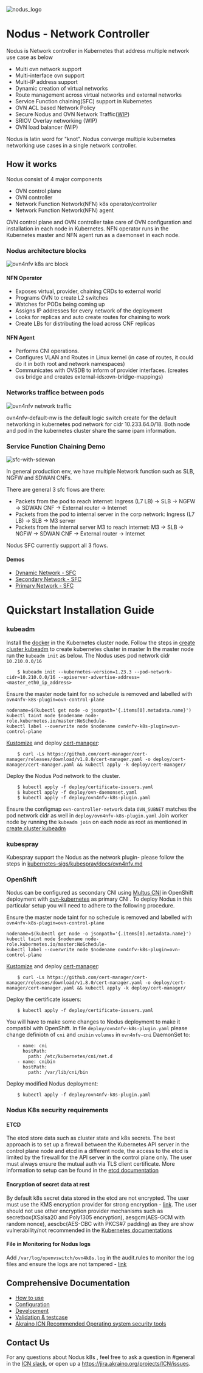 ![nodus_logo](https://github.com/akraino-edge-stack/icn-ovn4nfv-k8s-network-controller/blob/master/images/logo/nodus_logo.png)
# Nodus - Network Controller
Nodus is Network controller in Kubernetes that address multiple network use case as below
- Multi ovn network support
- Multi-interface ovn support
- Multi-IP address support
- Dynamic creation of virtual networks
- Route management across virtual networks and external networks
- Service Function chaining(SFC) support in Kubernetes
- OVN ACL based Network Policy
- Secure Nodus and OVN Network Traffic([WIP](https://gerrit.akraino.org/r/c/icn/nodus/+/4838))
- SRIOV Overlay networking (WIP)
- OVN load balancer (WIP)

Nodus is latin word for "knot". Nodus converge multiple kubernetes networking use cases in a single network controller.

## How it works

Nodus consist of 4 major components
- OVN control plane
- OVN controller
- Network Function Network(NFN) k8s operator/controller
- Network Function Network(NFN) agent

OVN control plane and OVN controller take care of OVN configuration and installation in each node in Kubernetes. NFN operator runs in the Kubernetes master and NFN agent run as a daemonset in each node.

### Nodus architecture blocks
![ovn4nfv k8s arc block](./images/ovn4nfv-k8s-arch-block.png)

#### NFN Operator
* Exposes virtual, provider, chaining CRDs to external world
* Programs OVN to create L2 switches
* Watches for PODs being coming up
 * Assigns IP addresses for every network of the deployment
 * Looks for replicas and auto create routes for chaining to work
 * Create LBs for distributing the load across CNF replicas
#### NFN Agent
* Performs CNI operations.
* Configures VLAN and Routes in Linux kernel (in case of routes, it could do it in both root and network namespaces)
* Communicates with OVSDB to inform of provider interfaces. (creates ovs bridge and creates external-ids:ovn-bridge-mappings)

### Networks traffice between pods
![ovn4nfv network traffic](./images/ovn4nfv-network-traffic.png)

ovn4nfv-default-nw is the default logic switch create for the default networking in kubernetes pod network for cidr 10.233.64.0/18. Both node and pod in the kubernetes cluster share the same ipam information.

### Service Function Chaining Demo
![sfc-with-sdewan](./images/sfc-with-sdewan.png)

In general production env, we have multiple Network function such as SLB, NGFW and SDWAN CNFs.

There are general 3 sfc flows are there:
* Packets from the pod to reach internet: Ingress (L7 LB) -> SLB -> NGFW -> SDWAN CNF -> External router -> Internet
* Packets from the pod to internal server in the corp network: Ingress (L7 LB) -> SLB -> M3 server
* Packets from the internal server M3 to reach internet: M3 -> SLB -> NGFW -> SDWAN CNF -> External router -> Internet

Nodus SFC currently support all 3 flows.

#### Demos

- [Dynamic Network - SFC](./demo/calico-nodus-secondary-sfc-setup-II/README.md)
- [Secondary Network - SFC](./demo/calico-nodus-secondary-sfc-setup/README.md)
- [Primary Network - SFC](./demo/nodus-primary-sfc-setup/README.md)

# Quickstart Installation Guide
### kubeadm

Install the [docker](https://docs.docker.com/engine/install/ubuntu/) in the Kubernetes cluster node.
Follow the steps in [create cluster kubeadm](https://kubernetes.io/docs/setup/production-environment/tools/kubeadm/create-cluster-kubeadm/) to create kubernetes cluster in master
In the master node run the `kubeadm init` as below. The Nodus uses pod network cidr `10.210.0.0/16`
```
    $ kubeadm init --kubernetes-version=1.23.3 --pod-network-cidr=10.210.0.0/16 --apiserver-advertise-address=<master_eth0_ip_address>
```
Ensure the master node taint for no schedule is removed and labelled with `ovn4nfv-k8s-plugin=ovn-control-plane`
```
nodename=$(kubectl get node -o jsonpath='{.items[0].metadata.name}')
kubectl taint node $nodename node-role.kubernetes.io/master:NoSchedule-
kubectl label --overwrite node $nodename ovn4nfv-k8s-plugin=ovn-control-plane
```

[Kustomize](https://kustomize.io/) and deploy [cert-manager](https://cert-manager.io/):
```
    $ curl -Ls https://github.com/cert-manager/cert-manager/releases/download/v1.8.0/cert-manager.yaml -o deploy/cert-manager/cert-manager.yaml && kubectl apply -k deploy/cert-manager/
```

Deploy the Nodus Pod network to the cluster.
```
    $ kubectl apply -f deploy/certificate-issuers.yaml
    $ kubectl apply -f deploy/ovn-daemonset.yaml
    $ kubectl apply -f deploy/ovn4nfv-k8s-plugin.yaml
```

Ensure the configmap `ovn-controller-network` data `OVN_SUBNET` matches the pod network cidr as well in `deploy/ovn4nfv-k8s-plugin.yaml`
Join worker node by running the `kubeadm join` on each node as root as mentioned in [create cluster kubeadm](https://kubernetes.io/docs/setup/production-environment/tools/kubeadm/create-cluster-kubeadm/)

### kubespray

Kubespray support the Nodus as the network plugin- please follow the steps in [kubernetes-sigs/kubespray/docs/ovn4nfv.md](https://github.com/kubernetes-sigs/kubespray/blob/master/docs/ovn4nfv.md)

### OpenShift

Nodus can be configured as secondary CNI using [Multus CNI](https://github.com/k8snetworkplumbingwg/multus-cni) in OpenShift deployment with [ovn-kubernetes](https://github.com/ovn-org/ovn-kubernetes) as primary CNI . To deploy Nodus in this particular setup you will need to adhere to the following procedure.

Ensure the master node taint for no schedule is removed and labelled with `ovn4nfv-k8s-plugin=ovn-control-plane`
```
nodename=$(kubectl get node -o jsonpath='{.items[0].metadata.name}')
kubectl taint node $nodename node-role.kubernetes.io/master:NoSchedule-
kubectl label --overwrite node $nodename ovn4nfv-k8s-plugin=ovn-control-plane
```

[Kustomize](https://kustomize.io/) and deploy [cert-manager](https://cert-manager.io/):
```
    $ curl -Ls https://github.com/cert-manager/cert-manager/releases/download/v1.8.0/cert-manager.yaml -o deploy/cert-manager/cert-manager.yaml && kubectl apply -k deploy/cert-manager/
```

Deploy the certificate issuers:
```
    $ kubectl apply -f deploy/certificate-issuers.yaml
```

You will have to make some changes to Nodus deployment to make it compatibl with OpenShift. In file `deploy/ovn4nfv-k8s-plugin.yaml` please change definiotn of `cni` and `cnibin`  `volumes`  in `ovn4nfv-cni` DaemonSet to:
```
    - name: cni
      hostPath:
        path: /etc/kubernetes/cni/net.d
    - name: cnibin
      hostPath:
        path: /var/lib/cni/bin
```

Deploy modified Nodus deployment:
```
    $ kubectl apply -f deploy/ovn4nfv-k8s-plugin.yaml
```

### Nodus K8s security requirements
#### ETCD
The etcd store data such as cluster state and k8s secrets. The best approach is to set up a firewall between the Kubernetes API server in the control plane node and etcd in a different node, the access to the etcd is limited by the firewall for the API server in the control plane only. The user must always ensure the mutual auth via TLS client certificate. More information to setup can be found in the [etcd documentation](https://etcd.io/docs/v3.2/op-guide/security/#basic-setup)
####  Encryption of secret data at rest
By default k8s secret data stored in the etcd are not encrypted. The user must use the KMS encryption provider for strong encryption - [link](https://kubernetes.io/docs/tasks/administer-cluster/encrypt-data/). The user should not use other encryption provider mechanisms such as secretbox(XSalsa20 and Poly1305 encryption), aesgcm(AES-GCM with random nonce), aescbc(AES-CBC with PKCS#7 padding) as they are show vulnerability/not recommended in the [Kubernetes documentations](https://kubernetes.io/docs/tasks/administer-cluster/encrypt-data/#providers)
#### File in Monitoring for Nodus logs
Add `/var/log/openvswitch/ovn4k8s.log` in the audit.rules to monitor the log files and ensure the logs are not tampered - [link](https://docs.rapid7.com/insightidr/fim-for-linux/)

## Comprehensive Documentation

- [How to use](doc/how-to-use.md)
- [Configuration](doc/configuration.md)
- [Development](doc/development.md)
- [Validation & testcase](https://wiki.akraino.org/display/AK/ICN+R6+Test+Document#ICNR6TestDocument-NodusValidationandtestcaseresults)
- [Akraino ICN Recommended Operating system security tools](https://wiki.akraino.org/display/AK/ICN+R6+Test+Document#ICNR6TestDocument-BluValTesting)

## Contact Us

For any questions about Nodus k8s , feel free to ask a question in #general in the [ICN slack](https://akraino-icn-admin.herokuapp.com/), or open up a https://jira.akraino.org/projects/ICN/issues.
